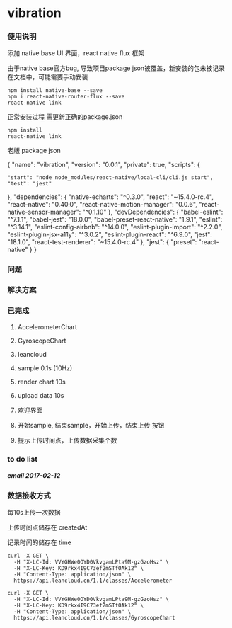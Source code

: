 # vibration

### 使用说明

添加 native base UI 界面，react native flux 框架

由于native base官方bug, 导致项目package json被覆盖，新安装的包未被记录在文档中，可能需要手动安装

```
npm install native-base --save
npm i react-native-router-flux --save
react-native link
```

正常安装过程 需更新正确的package.json

```
npm install
react-native link
```

老版 package json

{
  "name": "vibration",
  "version": "0.0.1",
  "private": true,
  "scripts": {

    "start": "node node_modules/react-native/local-cli/cli.js start",
    "test": "jest"
  },
  "dependencies": {
    "native-echarts": "^0.3.0",
    "react": "~15.4.0-rc.4",
    "react-native": "0.40.0",
    "react-native-motion-manager": "0.0.6",
    "react-native-sensor-manager": "^0.1.10"
  },
  "devDependencies": {
    "babel-eslint": "^7.1.1",
    "babel-jest": "18.0.0",
    "babel-preset-react-native": "1.9.1",
    "eslint": "^3.14.1",
    "eslint-config-airbnb": "^14.0.0",
    "eslint-plugin-import": "^2.2.0",
    "eslint-plugin-jsx-a11y": "^3.0.2",
    "eslint-plugin-react": "^6.9.0",
    "jest": "18.1.0",
    "react-test-renderer": "~15.4.0-rc.4"
  },
  "jest": {
    "preset": "react-native"
  }
}

### 问题

### 解决方案


### 已完成

1. AccelerometerChart
2. GyroscopeChart
3. leancloud
4. sample  0.1s (10Hz)
5. render chart 10s 
6. upload data 10s



1. 欢迎界面
2. 开始sample, 结束sample，开始上传，结束上传 按钮
3. 提示上传时间点，上传数据采集个数

### to do list

##### email     2017-02-12



### 数据接收方式

每10s上传一次数据

上传时间点储存在 createdAt 

记录时间的储存在 time

```
curl -X GET \
  -H "X-LC-Id: VVYGHWe0OYD0VkvgamLPta9M-gzGzoHsz" \
  -H "X-LC-Key: KD9rkx4I9C73ef2mSTfOAk12" \
  -H "Content-Type: application/json" \
  https://api.leancloud.cn/1.1/classes/Accelerometer
  
curl -X GET \
  -H "X-LC-Id: VVYGHWe0OYD0VkvgamLPta9M-gzGzoHsz" \
  -H "X-LC-Key: KD9rkx4I9C73ef2mSTfOAk12" \
  -H "Content-Type: application/json" \
  https://api.leancloud.cn/1.1/classes/GyroscopeChart
```

